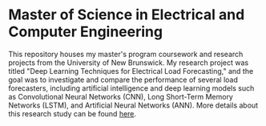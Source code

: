 # Master of Science in Electrical and Computer Engineering
This repository houses my master's program coursework and research projects from the University of New Brunswick. My research project was titled "Deep Learning Techniques for Electrical Load Forecasting," and the goal was to investigate and compare the performance of several load forecasters, including artificial intelligence and deep learning models such as Convolutional Neural Networks (CNN), Long Short-Term Memory Networks (LSTM), and Artificial Neural Networks (ANN). More details about this research study can be found [here](https://github.com/EngineerTolulope/MSc_Electrical_and_Computer_Engineering/blob/main/Thesis%20Documentation.pdf "Thesis Documentation").
